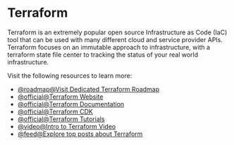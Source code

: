 # Terraform

Terraform is an extremely popular open source Infrastructure as Code (IaC) tool that can be used with many different cloud and service provider APIs. Terraform focuses on an immutable approach to infrastructure, with a terraform state file center to tracking the status of your real world infrastructure.

Visit the following resources to learn more:

- [@roadmap@Visit Dedicated Terraform Roadmap](https://roadmap.sh/terraform)
- [@official@Terraform Website](https://www.terraform.io/)
- [@official@Terraform Documentation](https://www.terraform.io/docs)
- [@official@Terraform CDK](https://www.terraform.io/cdktf)
- [@official@Terraform Tutorials](https://learn.hashicorp.com/terraform)
- [@video@Intro to Terraform Video](https://www.youtube.com/watch?v=h970ZBgKINg\&ab_channel=HashiCorp)
- [@feed@Explore top posts about Terraform](https://app.daily.dev/tags/terraform?ref=roadmapsh)

